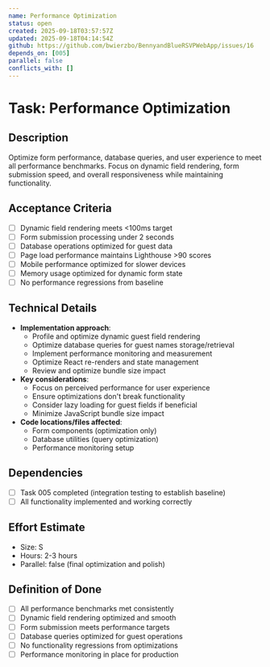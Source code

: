 ```yaml
---
name: Performance Optimization
status: open
created: 2025-09-18T03:57:57Z
updated: 2025-09-18T04:14:54Z
github: https://github.com/bwierzbo/BennyandBlueRSVPWebApp/issues/16
depends_on: [005]
parallel: false
conflicts_with: []
---
```


# Task: Performance Optimization

## Description
Optimize form performance, database queries, and user experience to meet all performance benchmarks. Focus on dynamic field rendering, form submission speed, and overall responsiveness while maintaining functionality.

## Acceptance Criteria
- [ ] Dynamic field rendering meets <100ms target
- [ ] Form submission processing under 2 seconds
- [ ] Database operations optimized for guest data
- [ ] Page load performance maintains Lighthouse >90 scores
- [ ] Mobile performance optimized for slower devices
- [ ] Memory usage optimized for dynamic form state
- [ ] No performance regressions from baseline

## Technical Details
- **Implementation approach**:
  - Profile and optimize dynamic guest field rendering
  - Optimize database queries for guest names storage/retrieval
  - Implement performance monitoring and measurement
  - Optimize React re-renders and state management
  - Review and optimize bundle size impact
- **Key considerations**:
  - Focus on perceived performance for user experience
  - Ensure optimizations don't break functionality
  - Consider lazy loading for guest fields if beneficial
  - Minimize JavaScript bundle size impact
- **Code locations/files affected**:
  - Form components (optimization only)
  - Database utilities (query optimization)
  - Performance monitoring setup

## Dependencies
- [ ] Task 005 completed (integration testing to establish baseline)
- [ ] All functionality implemented and working correctly

## Effort Estimate
- Size: S
- Hours: 2-3 hours
- Parallel: false (final optimization and polish)

## Definition of Done
- [ ] All performance benchmarks met consistently
- [ ] Dynamic field rendering optimized and smooth
- [ ] Form submission meets performance targets
- [ ] Database queries optimized for guest operations
- [ ] No functionality regressions from optimizations
- [ ] Performance monitoring in place for production